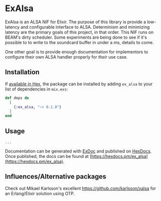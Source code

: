 # ExAlsa

ExAlsa is an ALSA NIF for Elixir. The purpose of this library is provide a low-latency and configurable interface to ALSA. Determinism and minimizing latency are the primary goals of this project, in that order. This NIF runs on BEAM's dirty scheduler. Some experiments are being done to see if it's possible to to write to the soundcard buffer in under a ms, details to come.

One other goal is to provide enough documentation for implementors to configure their own ALSA handler properly for _their_ use case.

## Installation

If [available in Hex](https://hex.pm/docs/publish), the package can be installed
by adding `ex_alsa` to your list of dependencies in `mix.exs`:

```elixir
def deps do
  [
    {:ex_alsa, "~> 0.1.0"}
  ]
end
```

## Usage
```
...
```

Documentation can be generated with [ExDoc](https://github.com/elixir-lang/ex_doc)
and published on [HexDocs](https://hexdocs.pm). Once published, the docs can
be found at [https://hexdocs.pm/ex_alsa](https://hexdocs.pm/ex_alsa).

## Influences/Alternative packages
Check out Mikael Karlsson's excellent https://github.com/karlsson/xalsa for an Erlang/Elixir solution using OTP.
